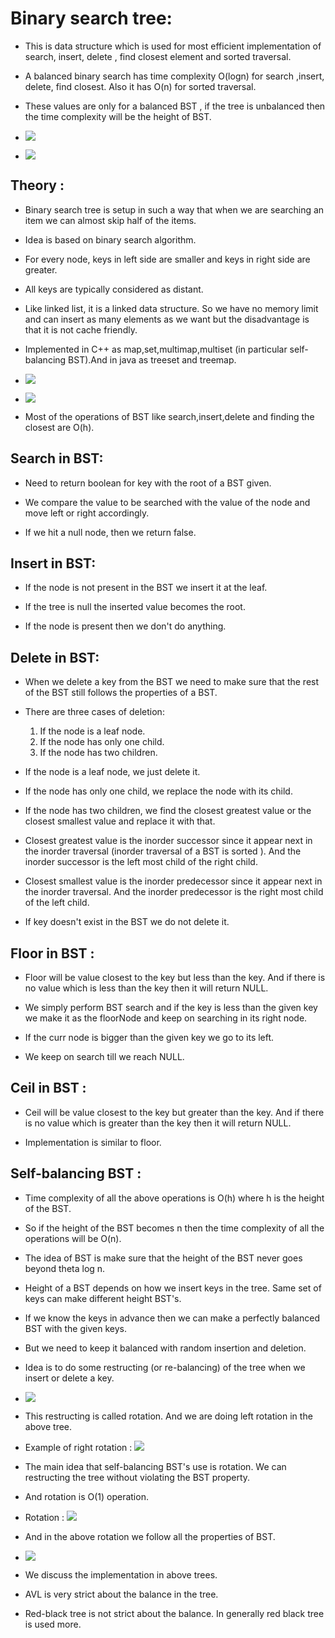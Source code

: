 # Binary search tree: 

* This is data structure which is used for most efficient implementation of search, insert, delete , find closest element and sorted traversal.

* A balanced binary search has time complexity O(logn) for search ,insert, delete, find closest. Also it has O(n) for sorted traversal.

* These values are only for a balanced BST , if the tree is unbalanced then the time complexity will be the height of BST.

* ![](2022-06-26-10-54-27.png)

* ![](2022-06-26-10-54-43.png)

## Theory :

* Binary search tree is setup in such a way that when we are searching an item we can almost skip half of the items.

* Idea is based on binary search algorithm.

* For every node, keys in left side are smaller and keys in right side are greater.

* All keys are typically considered as distant.

* Like linked list, it is a linked data structure. So we have no memory limit and can insert as many elements as we want but the disadvantage is that it is not cache friendly.

* Implemented in C++ as map,set,multimap,multiset (in particular self-balancing BST).And in java as treeset and treemap.

* ![](2022-06-26-11-02-47.png)

* ![](2022-06-26-11-03-00.png)

* Most of the operations of BST like search,insert,delete and finding the closest are O(h).

## Search in BST:

* Need to return boolean for key with the root of a BST given.

* We compare the value to be searched with the value of the node and move left or right accordingly.

* If we hit a null node, then we return false.

## Insert in BST:

* If the node is not present in the BST we insert it at the leaf.

* If the tree is null the inserted value becomes the root.

* If the node is present then we don't do anything.

## Delete in BST:

* When we delete a key from the BST we need to make sure that the rest of the BST still follows the properties of a BST.

* There are three cases of deletion:
    1) If the node is a leaf node.
    2) If the node has only one child.
    3) If the node has two children.

* If the node is a leaf node, we just delete it.

* If the node has only one child, we replace the node with its child.

* If the node has two children, we find the closest greatest value or the closest smallest value and replace it with that.

* Closest greatest value is the inorder successor since it appear next in the inorder traversal (inorder traversal of a BST is sorted ). And the inorder successor is the left most child of the right child.

* Closest smallest value is the inorder predecessor since it appear next in the inorder traversal. And the inorder predecessor is the right most child of the left child.

* If key doesn't exist in the BST we do not delete it.

## Floor in BST :

* Floor will be value closest to the key but less than the key. And if there is no value which is less than the key then it will return NULL.

* We simply perform BST search and if the key is less than the given key we make it as the floorNode and keep on searching in its right node.
 
* If the curr node is bigger than the given key we go to its left.

* We keep on search till we reach NULL.

## Ceil in BST :

* Ceil will be value closest to the key but greater than the key. And if there is no value which is greater than the key then it will return NULL.

* Implementation is similar to floor.

## Self-balancing BST :

* Time complexity of all the above operations is O(h) where h is the height of the BST.

* So if the height of the BST becomes n then the time complexity of all the operations will be O(n).

* The idea of BST is make sure that the height of the BST never goes beyond theta log n.

* Height of a BST depends on how we insert keys in the tree. Same set of keys can make different height BST's.

* If we know the keys in advance then we can make a perfectly balanced BST with the given keys.

* But we need to keep it balanced with random insertion and deletion.

* Idea is to do some restructing (or re-balancing) of the tree when we insert or delete a key.

* ![](2022-06-28-11-50-46.png)

* This restructing is called rotation. And we are doing left rotation in the above tree.

* Example of right rotation : ![](2022-06-28-11-52-27.png)

* The main idea that self-balancing BST's use is rotation. We can restructing the tree without violating the BST property.

* And rotation is O(1) operation.

* Rotation : ![](2022-06-28-11-55-01.png)

* And in the above rotation we follow all the properties of BST.

* ![](2022-06-28-11-55-57.png)

* We discuss the implementation in above trees.

* AVL is very strict about the balance in the tree. 

* Red-black tree is not strict about the balance. In generally red black tree is used more.